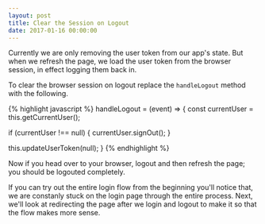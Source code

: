 ```yaml
---
layout: post
title: Clear the Session on Logout
date: 2017-01-16 00:00:00
---
```


Currently we are only removing the user token from our app's state. But when we refresh the page, we load the user token from the browser session, in effect logging them back in.

To clear the browser session on logout replace the `handleLogout` method with the following.

{% highlight javascript %}
handleLogout = (event) => {
  const currentUser = this.getCurrentUser();

  if (currentUser !== null) {
    currentUser.signOut();
  }

  this.updateUserToken(null);
}
{% endhighlight %}

Now if you head over to your browser, logout and then refresh the page; you should be logouted completely.

If you can try out the entire login flow from the beginning you'll notice that, we are constanly stuck on the login page through the entire process. Next, we'll look at redirecting the page after we login and logout to make it so that the flow makes more sense.
